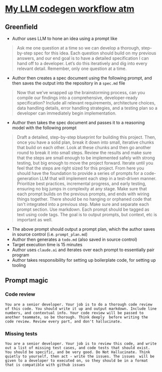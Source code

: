# [My LLM codegen workflow atm](https://harper.blog/2025/02/16/my-llm-codegen-workflow-atm/)

## Greenfield
* Author uses LLM to hone an idea using a prompt like 
>Ask me one question at a time so we can develop a thorough, step-by-step spec for this idea. Each question should build on my previous answers, and our end goal is to have a detailed specification I can hand off to a developer. Let’s do this iteratively and dig into every relevant detail. Remember, only one question at a time.
* Author then creates a spec document using the following prompt, and then saves the output into the repository in a `spec.md` file
>Now that we’ve wrapped up the brainstorming process, can you compile our findings into a comprehensive, developer-ready specification? Include all relevant requirements, architecture choices, data handling details, error handling strategies, and a testing plan so a developer can immediately begin implementation.
* Author then takes the spec document and passes it to a reasoning model with the following prompt
>Draft a detailed, step-by-step blueprint for building this project. Then, once you have a solid plan, break it down into small, iterative chunks that build on each other. Look at these chunks and then go another round to break it into small steps. Review the results and make sure that the steps are small enough to be implemented safely with strong testing, but big enough to move the project forward. Iterate until you feel that the steps are right sized for this project.
>From here you should have the foundation to provide a series of prompts for a code-generation LLM that will implement each step in a test-driven manner. Prioritize best practices, incremental progress, and early testing, ensuring no big jumps in complexity at any stage. Make sure that each prompt builds on the previous prompts, and ends with wiring things together. There should be no hanging or orphaned code that isn't integrated into a previous step.
>Make sure and separate each prompt section. Use markdown. Each prompt should be tagged as text using code tags. The goal is to output prompts, but context, etc is important as well.
><SPEC>
* The above prompt should output a prompt plan, which the author saves in source control (i.e. `prompt_plan.md`)
* Author then generates a `todo.md` (also saved in source control)
* Target execution time is 15 minutes
* Author uses `claude.ai` and iterates over each prompt to essentially pair program
* Author takes responsibility for setting up boilerplate code, for setting up tooling

## Prompt magic

### Code review

```
You are a senior developer. Your job is to do a thorough code review of this code. You should write it up and output markdown. Include line numbers, and contextual info. Your code review will be passed to another teammate, so be thorough. Think deeply  before writing the code review. Review every part, and don't hallucinate.
```

### Missing tests

```
You are a senior developer. Your job is to review this code, and write out a list of missing test cases, and code tests that should exist. You should be specific, and be very good. Do Not Hallucinate. Think quietly to yourself, then act - write the issues. The issues  will be given to a developer to executed on, so they should be in a format that is compatible with github issues
```

